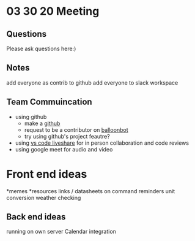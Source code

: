 # 03 30 20 Meeting

## Questions
Please ask questions here:)

## Notes 
add everyone as contrib to github
add everyone to slack workspace


## Team Commuincation 
- using github
    - make a [github](github.com)
    - request to be a contributor on [balloonbot](https://github.com/caywagner/balloonbot)
    - try using github's project feautre? 
- using [vs code liveshare](https://code.visualstudio.com/download) for in person collaboration and code reviews
- using google meet for audio and video


# Front end ideas 
*memes
*resources links / datasheets on command
reminders
unit conversion
weather checking

## Back end ideas 
running on own server
Calendar integration
